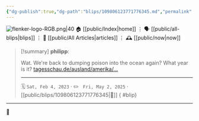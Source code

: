 ```yaml
---
{"dg-publish":true,"dg-path":"blips/109806123771776345.md","permalink":"/blips/109806123771776345/","title":"philipp on mastodon @ 2023-02-04"}
---
```



<div class="transclusion internal-embed is-loaded"><div class="markdown-embed">




![flenker-logo-RGB.png|40](/img/user/attachments/flenker-logo-RGB.png)
🏠 [[public/Index\|home]]  ⋮ 🗣️ [[public/all-blips\|blips]] ⋮  📝 [[public/All Articles\|articles]]  ⋮ 🕰️ [[public/now\|now]]


</div></div>


> [!summary] **philipp**:
>
> Wat. We're back to dumping poison into the ocean again? What year is it? [tagesschau.de/ausland/amerika/…](https://www.tagesschau.de/ausland/amerika/brasilien-flugzeugtraeger-versenken-103.html)
> - - -
>
> 🗓️ <code>Sat, Feb 4, 2023</code>  · ✏️ <code> Fri, May 2, 2025</code>  · [[public/blips/109806123771776345\|🔗]]
{ #blip}


- - -

 👾
